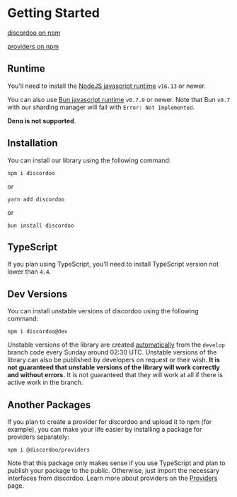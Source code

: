 # Getting Started
[discordoo on npm](https://www.npmjs.com/package/discordoo)

[providers on npm](https://www.npmjs.com/package/@discordoo/providers)

## Runtime
You'll need to install the [NodeJS javascript runtime](https://nodejs.org/en/download) `v16.13` or newer. 

You can also use [Bun javascript runtime](https://bun.sh/docs/installation) `v0.7.0` or newer. Note that Bun `v0.7` with our sharding manager will fail with `Error: Not Implemented`. 

**Deno is not supported**.

## Installation
You can install our library using the following command:
```shell
npm i discordoo
```
or
```shell
yarn add discordoo
```
or
```shell
bun install discordoo
```

## TypeScript
If you plan using TypeScript, you'll need to install TypeScript version not lower than `4.4`.

## Dev Versions
You can install unstable versions of discordoo using the following command:
```shell
npm i discordoo@dev
```
Unstable versions of the library are created [automatically](https://github.com/ddoodev/discordoo/blob/develop/.github/workflows/publish.yml) from the `develop` branch code every Sunday around 02:30 UTC. Unstable versions of the library can also be published by developers on request or their wish. 
**It is not guaranteed that unstable versions of the library will work correctly and without errors.** It is not guaranteed that they will work at all if there is active work in the branch.

## Another Packages
If you plan to create a provider for discordoo and upload it to npm (for example), you can make your life easier by installing a package for providers separately:
```shell
npm i @discordoo/providers
```
Note that this package only makes sense if you use TypeScript and plan to publish your package to the public. Otherwise, just import the necessary interfaces from discordoo. Learn more about providers on the [Providers](/guide/overview/providers) page.
